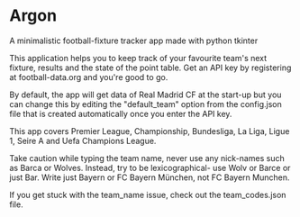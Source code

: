 # Argon
A minimalistic football-fixture tracker app made with python tkinter

This application helps you to keep track of your favourite team's next 
fixture, results and the state of the point table. Get an API key by 
registering at football-data.org and you're good to go.

By default, the app will get data of Real Madrid CF at the start-up but you can 
change this by editing the "default_team" option from the config.json file that
is created automatically once you enter the API key.

This app covers Premier League, Championship, Bundesliga, La Liga, Ligue 1, 
Seire A and Uefa Champions League.

Take caution while typing the team name, never use any nick-names such as Barca
or Wolves. Instead, try to be lexicographical- use Wolv or Barce or just Bar. 
Write just Bayern or FC Bayern München, not FC Bayern Munchen.

If you get stuck with the team_name issue, check out the team_codes.json file.
